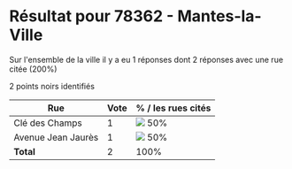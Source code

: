 # Résultat pour 78362 - Mantes-la-Ville

Sur l'ensemble de la ville il y a eu 1 réponses dont 2 réponses avec une rue citée (200%)

2 points noirs identifiés

| Rue | Vote | % / les rues cités|
|-----|------|-------------------|
| Clé des Champs | 1 | <img src="../../img/bar_50.gif" />&nbsp;50%|
| Avenue Jean Jaurès | 1 | <img src="../../img/bar_50.gif" />&nbsp;50%|
| **Total** | 2 | 100%|
